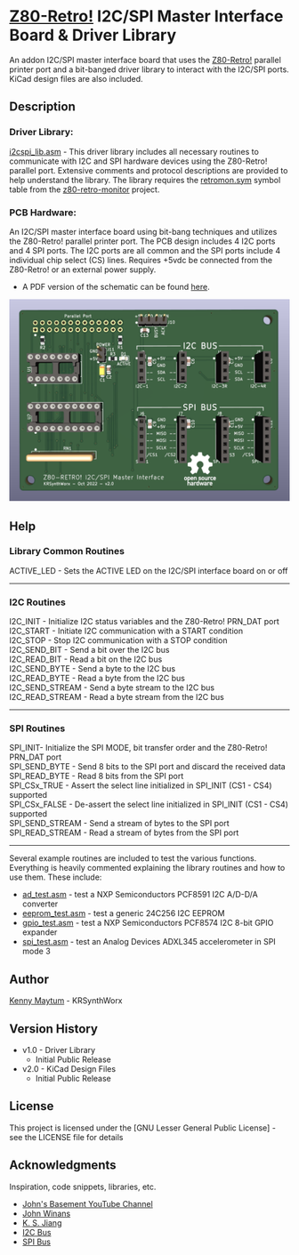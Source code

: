 # [Z80-Retro!](https://github.com/johnwinans/2063-Z80) I2C/SPI Master Interface Board & Driver Library

An addon I2C/SPI master interface board that uses the [Z80-Retro!](https://github.com/johnwinans/2063-Z80)
parallel printer port and a bit-banged driver library to interact
with the I2C/SPI ports. KiCad design files are also included.

## Description

### Driver Library:
[i2cspi_lib.asm](src/i2cspi_lib.asm) -
This driver library includes all necessary routines to communicate with I2C and SPI hardware devices
using the Z80-Retro! parallel port. Extensive comments and protocol descriptions are provided
to help understand the library. The library requires the [retromon.sym](https://github.com/KRSynthWorx/z80-retro-monitor/blob/main/src/retromon.sym)
symbol table from the [z80-retro-monitor](https://github.com/KRSynthWorx/z80-retro-monitor) project.

### PCB Hardware:
An I2C/SPI master interface board using bit-bang techniques and utilizes the Z80-Retro!
parallel printer port. The PCB design includes 4 I2C ports and 4 SPI ports. The I2C
ports are all common and the SPI ports include 4 individual chip select (CS) lines.
Requires +5vdc be connected from the Z80-Retro! or an external power supply.

* A PDF version of the schematic can be found [here](kicad/i2c-adapter-schematic.pdf).

![PC Board Image](kicad/i2c-adapter-pcb.png "I2C/SPI Master Interface Board")

## Help

### Library Common Routines

ACTIVE_LED - Sets the ACTIVE LED on the I2C/SPI interface board on or off  

---

### I2C Routines

I2C_INIT - Initialize I2C status variables and the Z80-Retro! PRN_DAT port  
I2C_START - Initiate I2C communication with a START condition  
I2C_STOP - Stop I2C communication with a STOP condition  
I2C_SEND_BIT - Send a bit over the I2C bus  
I2C_READ_BIT - Read a bit on the I2C bus  
I2C_SEND_BYTE - Send a byte to the I2C bus  
I2C_READ_BYTE - Read a byte from the I2C bus  
I2C_SEND_STREAM - Send a byte stream to the I2C bus  
I2C_READ_STREAM - Read a byte stream from the I2C bus  

---

### SPI Routines

SPI_INIT- Initialize the SPI MODE, bit transfer order and the Z80-Retro! PRN_DAT port  
SPI_SEND_BYTE - Send 8 bits to the SPI port and discard the received data  
SPI_READ_BYTE - Read 8 bits from the SPI port  
SPI_CSx_TRUE - Assert the select line initialized in SPI_INIT (CS1 - CS4) supported  
SPI_CSx_FALSE - De-assert the select line initialized in SPI_INIT (CS1 - CS4) supported  
SPI_SEND_STREAM - Send a stream of bytes to the SPI port  
SPI_READ_STREAM - Read a stream of bytes from the SPI port  

---

Several example routines are included to test the various functions. Everything is heavily
commented explaining the library routines and how to use them. These include:
- [ad_test.asm](src/ad_test.asm) - test a NXP Semiconductors PCF8591 I2C A/D-D/A converter
- [eeprom_test.asm](src/eeprom_test.asm) - test a generic 24C256 I2C EEPROM
- [gpio_test.asm](src/gpio_test.asm) - test a NXP Semiconductors PCF8574 I2C 8-bit GPIO expander
- [spi_test.asm](src/spi_test.asm) - test an Analog Devices ADXL345 accelerometer in SPI mode 3

## Author

[Kenny Maytum](mailto:ken_m@comcast.net) - KRSynthWorx

## Version History

* v1.0 - Driver Library
	* Initial Public Release
* v2.0 - KiCad Design Files
	* Initial Public Release

## License

This project is licensed under the [GNU Lesser General Public License] - see the LICENSE file for details

## Acknowledgments

Inspiration, code snippets, libraries, etc.
* [John's Basement YouTube Channel](https://www.youtube.com/c/JohnsBasement)
* [John Winans](https://github.com/johnwinans)
* [K. S. Jiang](https://github.com/ksjiang/bb85)
* [I2C Bus](https://i2c-bus.org)
* [SPI Bus](https://www.corelis.com/education/tutorials/spi-tutorial)